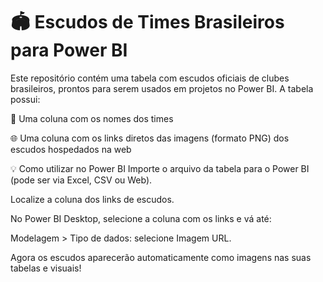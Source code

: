 # 🏟️ Escudos de Times Brasileiros para Power BI
Este repositório contém uma tabela com escudos oficiais de clubes brasileiros, prontos para serem usados em projetos no Power BI. A tabela possui:

🧾 Uma coluna com os nomes dos times

🌐 Uma coluna com os links diretos das imagens (formato PNG) dos escudos hospedados na web

💡 Como utilizar no Power BI
Importe o arquivo da tabela para o Power BI (pode ser via Excel, CSV ou Web).

Localize a coluna dos links de escudos.

No Power BI Desktop, selecione a coluna com os links e vá até:

Modelagem > Tipo de dados: selecione Imagem URL.

Agora os escudos aparecerão automaticamente como imagens nas suas tabelas e visuais!
